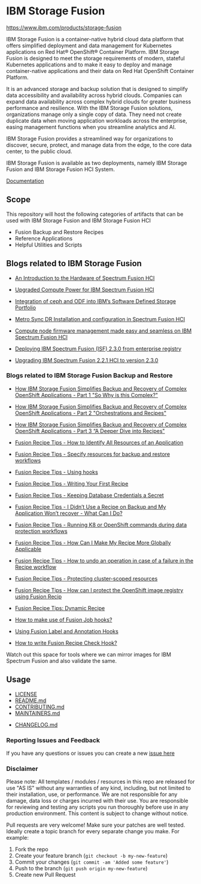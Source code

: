 <!-- This should be the location of the title of the repository, normally the short name -->
# IBM Storage Fusion

https://www.ibm.com/products/storage-fusion

IBM Storage Fusion is a container-native hybrid cloud data platform that offers simplified deployment and data management for Kubernetes applications on Red Hat® OpenShift® Container Platform. IBM Storage Fusion is designed to meet the storage requirements of modern, stateful Kubernetes applications and to make it easy to deploy and manage container-native applications and their data on Red Hat OpenShift Container Platform.

It is an advanced storage and backup solution that is designed to simplify data accessibility and availability across hybrid clouds. Companies can expand data availability across complex hybrid clouds for greater business performance and resilience. With the IBM Storage Fusion solutions, organizations manage only a single copy of data. They need not create duplicate data when moving application workloads across the enterprise, easing management functions when you streamline analytics and AI.

IBM Storage Fusion provides a streamlined way for organizations to discover, secure, protect, and manage data from the edge, to the core data center, to the public cloud.

IBM Storage Fusion is available as two deployments, namely IBM Storage Fusion and IBM Storage Fusion HCI System.

[Documentation](https://www.ibm.com/docs/en/storage-fusion)

<!-- Build Status, is a great thing to have at the top of your repository, it shows that you take your CI/CD as first class citizens -->
<!-- [![Build Status](https://travis-ci.org/jjasghar/ibm-cloud-cli.svg?branch=master)](https://travis-ci.org/jjasghar/ibm-cloud-cli) -->

<!-- Not always needed, but a scope helps the user understand in a short sentance like below, why this repo exists -->

## Scope

This repository will host  the following categories of artifacts that can be used with IBM Storage Fusion and IBM Storage Fusion HCI

- Fusion Backup and Restore Recipes
- Reference Applications
- Helpful Utilities and Scripts


## Blogs related to IBM Storage Fusion ##

* [An Introduction to the Hardware of Spectrum Fusion HCI](https://community.ibm.com/community/user/storage/blogs/joe-wigglesworth/2022/10/21/an-introduction-to-the-hardware-of-spectrum-fusion?CommunityKey=e596ba82-cd57-4fae-8042-163e59279ff3)

* [Upgraded Compute Power for IBM Spectrum Fusion HCI](https://community.ibm.com/community/user/storage/blogs/joe-wigglesworth/2022/11/01/upgraded-compute-power-for-ibm-spectrum-fusion-hci?CommunityKey=e596ba82-cd57-4fae-8042-163e59279ff3)


* [Integration of ceph and ODF into IBM’s Software Defined Storage Portfolio](https://community.ibm.com/community/user/storage/blogs/matthew-leib/2022/10/12/integration-of-ceph?CommunityKey=e596ba82-cd57-4fae-8042-163e59279ff3)

* [Metro Sync DR Installation and configuration in Spectrum Fusion HCI](https://community.ibm.com/community/user/storage/blogs/divya-r/2022/11/03/metrodr-installation?CommunityKey=e596ba82-cd57-4fae-8042-163e59279ff3)

* [Compute node firmware management made easy and seamless on IBM Spectrum Fusion HCI](https://community.ibm.com/community/user/storage/blogs/pruthvi-t-d/2022/11/03/compute-node-firmware-management-made-easy-and-sea?CommunityKey=e596ba82-cd57-4fae-8042-163e59279ff3)

* [Deploying IBM Spectrum Fusion (ISF) 2.3.0 from enterprise registry](https://community.ibm.com/community/user/storage/blogs/divya-jain/2022/10/14/deploying-ibm-spectrum-fusion-isf-230-from-enterpr?CommunityKey=e596ba82-cd57-4fae-8042-163e59279ff3)

* [Upgrading IBM Spectrum Fusion 2.2.1 HCI to version 2.3.0](https://community.ibm.com/community/user/storage/blogs/anshu-garg/2022/10/19/upgrading-ibm-spectrum-fusion-221-hci-to-version-2?CommunityKey=e596ba82-cd57-4fae-8042-163e59279ff3)

### Blogs related to IBM Storage Fusion Backup and Restore ###

* [How IBM Storage Fusion Simplifies Backup and Recovery of Complex OpenShift Applications - Part 1 "So Why is this Complex?"](https://community.ibm.com/community/user/storage/blogs/jim-smith/2023/07/27/ibm-storage-fusion-backup-restore-recipe-1?CommunityKey=e596ba82-cd57-4fae-8042-163e59279ff3)

* [How IBM Storage Fusion Simplifies Backup and Recovery of Complex OpenShift Applications - Part 2 "Orchestrations and Recipes"](https://community.ibm.com/community/user/storage/blogs/jim-smith/2023/08/01/how-ibm-storage-fusion-simplifies-backup-and-recov?CommunityKey=e596ba82-cd57-4fae-8042-163e59279ff3)

* [How IBM Storage Fusion Simplifies Backup and Recovery of Complex OpenShift Applications - Part 3 “A Deeper Dive into Recipes"](https://community.ibm.com/community/user/storage/blogs/jim-smith/2023/08/04/how-ibm-storage-fusion-simplifies-backup-and-recov?CommunityKey=e596ba82-cd57-4fae-8042-163e59279ff3)

* [Fusion Recipe Tips - How to Identify All Resources of an Application](https://community.ibm.com/community/user/blogs/sandeep-prajapati/2024/01/21/identify-application-resources-for-backup-and-reco?CommunityKey=e596ba82-cd57-4fae-8042-163e59279ff3)

* [Fusion Recipe Tips - Specify resources for backup and restore workflows](https://community.ibm.com/community/user/blogs/sandeep-prajapati/2024/02/14/fusion-recipe-tips-specify-resources-for-backup-an?CommunityKey=e596ba82-cd57-4fae-8042-163e59279ff3)

* [Fusion Recipe Tips - Using hooks](https://community.ibm.com/community/user/blogs/sandeep-prajapati/2024/02/22/fusion-recipe-tips-using-hooks?CommunityKey=e596ba82-cd57-4fae-8042-163e59279ff3)

* [Fusion Recipe Tips - Writing Your First Recipe](https://community.ibm.com/community/user/blogs/jim-smith/2024/02/28/fusion-recipe-tips-first-recipe)

* [Fusion Recipe Tips - Keeping Database Credentials a Secret](https://community.ibm.com/community/user/blogs/ashish-gupta/2024/03/05/fusion-recipe-tips-keeping-database-credentials-a?CommunityKey=e596ba82-cd57-4fae-8042-163e59279ff3)

* [Fusion Recipe Tips - I Didn’t Use a Recipe on Backup and My Application Won’t recover - What Can I Do?](https://community.ibm.com/community/user/blogs/jim-smith/2024/03/13/fusion-recipe-tips-no-backup-recipe?CommunityKey=e596ba82-cd57-4fae-8042-163e59279ff3)

* [Fusion Recipe Tips - Running K8 or OpenShift commands during data protection workflows](https://community.ibm.com/community/user/blogs/sandeep-prajapati/2024/03/23/fusion-recipe-tips-running-k8-or-openshift-command?CommunityKey=e596ba82-cd57-4fae-8042-163e59279ff3)

* [Fusion Recipe Tips - How Can I Make My Recipe More Globally Applicable](https://community.ibm.com/community/user/blogs/ashish-gupta/2024/03/25/fusion-recipe-tips-keeping-database-credentials-a?CommunityKey=e596ba82-cd57-4fae-8042-163e59279ff3)

* [Fusion Recipe Tips - How to undo an operation in case of a failure in the Recipe workflow](https://community.ibm.com/community/user/blogs/sandeep-prajapati/2024/04/05/fusion-recipe-tips-how-to-undo-an-operation-in-cas?CommunityKey=e596ba82-cd57-4fae-8042-163e59279ff3)

* [Fusion Recipe Tips - Protecting cluster-scoped resources](https://community.ibm.com/community/user/blogs/jim-smith/2024/04/12/fusion-recipe-tips?CommunityKey=e596ba82-cd57-4fae-8042-163e59279ff3)

* [Fusion Recipe Tips - How can I protect the OpenShift image registry using Fusion Recip](https://community.ibm.com/community/user/blogs/ashish-gupta/2024/04/17/fusion-recipe-tips-keeping-database-credentials-a?CommunityKey=e596ba82-cd57-4fae-8042-163e59279ff3)

* [Fusion Recipe Tips: Dynamic Recipe](https://community.ibm.com/community/user/blogs/ashish-gupta/2025/06/04/fusion-dynamic-recipe)
  
* [How to make use of Fusion Job hooks?](https://community.ibm.com/community/user/blogs/sandeep-prajapati/2025/06/12/how-to-make-use-of-fusion-job-hooks)
  
* [Using Fusion Label and Annotation Hooks](https://community.ibm.com/community/user/blogs/sandeep-prajapati/2025/06/12/using-fusion-label-and-annotation-hooks)
  
* [How to write Fusion Recipe Check Hook?](https://community.ibm.com/community/user/blogs/sandeep-prajapati/2025/06/12/how-to-write-fusion-recipe-check-hook-condition-st)

Watch out this space for tools where we can mirror images for IBM Spectrum Fusion and also validate the same.

<!-- A more detailed Usage or detailed explaination of the repository here -->


## Usage
* [LICENSE](LICENSE)
* [README.md](README.md)
* [CONTRIBUTING.md](CONTRIBUTING.md)
* [MAINTAINERS.md](MAINTAINERS.md)
<!-- A Changelog allows you to track major changes and things that happen, https://github.com/github-changelog-generator/github-changelog-generator can help automate the process -->
* [CHANGELOG.md](CHANGELOG.md)

### Reporting Issues and Feedback
<!-- Questions can be useful but optional, this gives you a place to say, "This is how to contact this project maintainers or create PRs -->
If you have any questions or issues you can create a new [issue here](https://github.com/IBM/storage-fusion/issues)

### Disclaimer

Please note: All templates / modules / resources in this repo are released for use "AS IS" without any warranties of
any kind, including, but not limited to their installation, use, or performance. We are not responsible for any damage,
data loss or charges incurred with their use. You are responsible for reviewing and testing any scripts you run
thoroughly before use in any production environment. This content is subject to change without notice.

Pull requests are very welcome! Make sure your patches are well tested.
Ideally create a topic branch for every separate change you make. For
example:

1. Fork the repo
2. Create your feature branch (`git checkout -b my-new-feature`)
3. Commit your changes (`git commit -am 'Added some feature'`)
4. Push to the branch (`git push origin my-new-feature`)
5. Create new Pull Request
